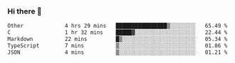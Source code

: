 ### Hi there 👋

<!--
**WShiBin/WShiBin** is a ✨ _special_ ✨ repository because its `README.md` (this file) appears on your GitHub profile.

Here are some ideas to get you started:

- 🔭 I’m currently working on ...
- 🌱 I’m currently learning ...
- 👯 I’m looking to collaborate on ...
- 🤔 I’m looking for help with ...
- 💬 Ask me about ...
- 📫 How to reach me: ...
- 😄 Pronouns: ...
- ⚡ Fun fact: ...
-->

<!--START_SECTION:waka-->

```txt
Other             4 hrs 29 mins   ████████████████▒░░░░░░░░   65.49 %
C                 1 hr 32 mins    █████▓░░░░░░░░░░░░░░░░░░░   22.44 %
Markdown          22 mins         █▒░░░░░░░░░░░░░░░░░░░░░░░   05.34 %
TypeScript        7 mins          ▒░░░░░░░░░░░░░░░░░░░░░░░░   01.86 %
JSON              4 mins          ▒░░░░░░░░░░░░░░░░░░░░░░░░   01.21 %
```

<!--END_SECTION:waka-->
